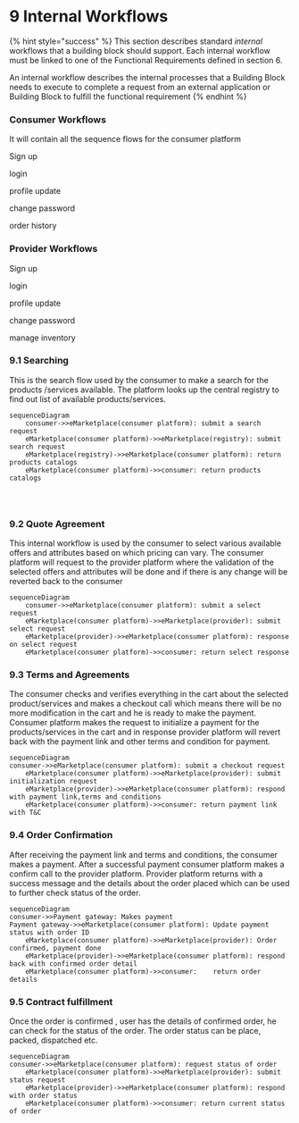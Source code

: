 # 9 Internal Workflows



{% hint style="success" %}
This section describes standard _internal_ workflows that a building block should support. Each internal workflow must be linked to one of the Functional Requirements defined in section 6.

An internal workflow describes the internal processes that a Building Block needs to execute to complete a request from an external application or Building Block to fulfill the functional requirement
{% endhint %}

### Consumer Workflows

It will contain all the sequence flows for the consumer platform

Sign up

login

profile update

change password

order history

### Provider Workflows

Sign up

login

profile update

change password

manage inventory

### 9.1 Searching&#x20;

This is the search flow used by the consumer to make a search for the products /services available. The platform looks up the central registry to find out list of available products/services.

```mermaid
sequenceDiagram
    consumer->>eMarketplace(consumer platform): submit a search request
    eMarketplace(consumer platform)->>eMarketplace(registry): submit search request
    eMarketplace(registry)->>eMarketplace(consumer platform): return products catalogs
    eMarketplace(consumer platform)->>consumer: return products catalogs
    
    
    
```

### 9.2 Quote Agreement

This internal workflow is used by the consumer to select various available offers and attributes based on which pricing can vary. The consumer platform will request to the provider platform where the validation of the selected offers and attributes will be done and if there is any change will be reverted back to the consumer

```mermaid
sequenceDiagram
    consumer->>eMarketplace(consumer platform): submit a select request
    eMarketplace(consumer platform)->>eMarketplace(provider): submit select request
    eMarketplace(provider)->>eMarketplace(consumer platform): response on select request
    eMarketplace(consumer platform)->>consumer: return select response
```



### 9.3 Terms and Agreements

The consumer checks and verifies everything in the cart about the selected product/services and makes a checkout call which means there will be no more modification in the cart and he is ready to make the payment. Consumer platform makes the request to initialize a payment for the products/services in the cart and in response provider platform will revert back with the payment link and other terms and condition for payment.



```mermaid
sequenceDiagram
consumer->>eMarketplace(consumer platform): submit a checkout request
    eMarketplace(consumer platform)->>eMarketplace(provider): submit initialization request
    eMarketplace(provider)->>eMarketplace(consumer platform): respond with payment link,terms and conditions
    eMarketplace(consumer platform)->>consumer: return payment link with T&C

```

### 9.4 Order Confirmation

After receiving the payment link and terms and conditions, the consumer makes a payment. After a successful payment consumer platform makes a confirm call to the provider platform. Provider platform returns with a success message and the details about the order placed which can be used to further check status of the order.

```mermaid
sequenceDiagram
consumer->>Payment gateway: Makes payment
Payment gateway->>eMarketplace(consumer platform): Update payment status with order ID
    eMarketplace(consumer platform)->>eMarketplace(provider): Order confirmed, payment done
    eMarketplace(provider)->>eMarketplace(consumer platform): respond back with confirmed order detail
    eMarketplace(consumer platform)->>consumer:    return order details
```

### 9.5 Contract fulfillment

Once the order is confirmed , user has the details of confirmed order, he can check for the status of the order. The order status can be place, packed, dispatched etc.

```mermaid
sequenceDiagram
consumer->>eMarketplace(consumer platform): request status of order
    eMarketplace(consumer platform)->>eMarketplace(provider): submit status request
    eMarketplace(provider)->>eMarketplace(consumer platform): respond with order status
    eMarketplace(consumer platform)->>consumer: return current status of order
```


